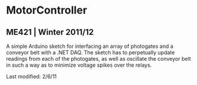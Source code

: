 # MotorController
## ME421 | Winter 2011/12

A simple Arduino sketch for interfacing an array of photogates and a conveyor belt with a .NET DAQ. The sketch has to perpetually update readings from each of the photogates, as well as oscillate the conveyor belt in such a way as to minimize voltage spikes over the relays.

Last modified: 2/6/11